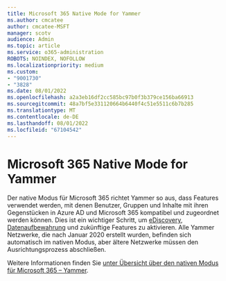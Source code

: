 ```yaml
---
title: Microsoft 365 Native Mode for Yammer
ms.author: cmcatee
author: cmcatee-MSFT
manager: scotv
audience: Admin
ms.topic: article
ms.service: o365-administration
ROBOTS: NOINDEX, NOFOLLOW
ms.localizationpriority: medium
ms.custom:
- "9001730"
- "3828"
ms.date: 08/01/2022
ms.openlocfilehash: a2a3eb16df2cc585bc97b0f3b379ce156ba66913
ms.sourcegitcommit: 48a7bf5e331120664b6440f4c51e5511c6b7b285
ms.translationtype: MT
ms.contentlocale: de-DE
ms.lasthandoff: 08/01/2022
ms.locfileid: "67104542"
---
```

# <a name="microsoft-365-native-mode-for-yammer"></a>Microsoft 365 Native Mode for Yammer

Der native Modus für Microsoft 365 richtet Yammer so aus, dass Features verwendet werden, mit denen Benutzer, Gruppen und Inhalte mit ihren Gegenstücken in Azure AD und Microsoft 365 kompatibel und zugeordnet werden können. Dies ist ein wichtiger Schritt, um [eDiscovery](https://docs.microsoft.com/yammer/manage-security-and-compliance/overview-of-ediscovery), [Datenaufbewahrung](https://docs.microsoft.com/microsoft-365/compliance/retention-policies-yammer) und zukünftige Features zu aktivieren. Alle Yammer Netzwerke, die nach Januar 2020 erstellt wurden, befinden sich automatisch im nativen Modus, aber ältere Netzwerke müssen den Ausrichtungsprozess abschließen.

Weitere Informationen finden Sie [unter Übersicht über den nativen Modus für Microsoft 365 – Yammer](https://docs.microsoft.com/yammer/configure-your-yammer-network/overview-native-mode). 